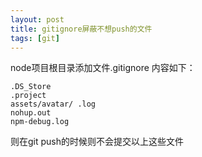```yaml
---
layout: post
title: gitignore屏蔽不想push的文件
tags: [git]
---
```


node项目根目录添加文件.gitignore
内容如下：

	.DS_Store
	.project
	assets/avatar/ .log
	nohup.out
	npm-debug.log

则在git push的时候则不会提交以上这些文件